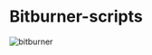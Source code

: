 # Bitburner-scripts

![bitburner](https://shared.steamstatic.com/store_item_assets/steam/apps/1812820/header.jpg?t=1727842438)
